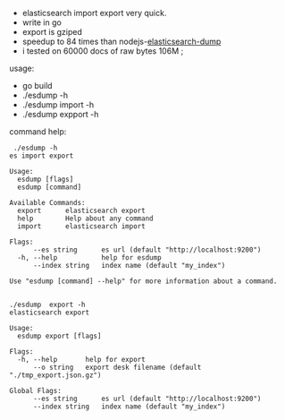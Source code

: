 - elasticsearch  import export very quick.
- write in go 
- export is gziped 
- speedup to 84 times than nodejs-[elasticsearch-dump](https://github.com/elasticsearch-dump/elasticsearch-dump)  
 - i tested on 60000 docs of raw bytes 106M ;
 
 usage:
 - go build 
 - ./esdump -h
 - ./esdump import -h
 - ./esdump expport -h

command help:
```shell script
 ./esdump -h
es import export

Usage:
  esdump [flags]
  esdump [command]

Available Commands:
  export      elasticsearch export
  help        Help about any command
  import      elasticsearch import

Flags:
      --es string      es url (default "http://localhost:9200")
  -h, --help           help for esdump
      --index string   index name (default "my_index")

Use "esdump [command] --help" for more information about a command.


./esdump  export -h
elasticsearch export

Usage:
  esdump export [flags]

Flags:
  -h, --help       help for export
      --o string   export desk filename (default "./tmp_export.json.gz")

Global Flags:
      --es string      es url (default "http://localhost:9200")
      --index string   index name (default "my_index")

```